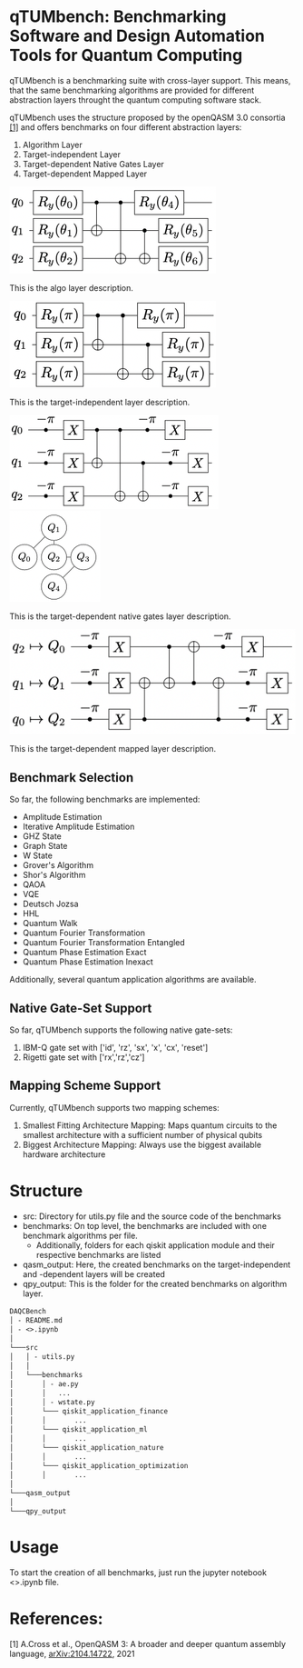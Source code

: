 # qTUMbench: Benchmarking Software and Design Automation Tools for Quantum Computing

qTUMbench is a benchmarking suite with cross-layer support. This means, that the same benchmarking
algorithms are provided for different abstraction layers throught the quantum computing
software stack.

qTUMbench uses the structure proposed by the openQASM 3.0 consortia [[1]](#[1]) and offers benchmarks
on four different abstraction layers:
1) Algorithm Layer
2) Target-independent Layer
3) Target-dependent Native Gates Layer
4) Target-dependent Mapped Layer

![alt text](img/layer_1.png "Title")

This is the algo layer description.

![alt text](img/layer_2.png "Title")

This is the target-independent layer description.

![alt text](img/layer_3.png "Title") ![alt text](img/arch.png "Title")

This is the target-dependent native gates layer description.

![alt text](img/layer_4.png "Title")

This is the target-dependent mapped layer description.

## Benchmark Selection
So far, the following benchmarks are implemented:
- Amplitude Estimation
- Iterative Amplitude Estimation
- GHZ State
- Graph State
- W State
- Grover's Algorithm
- Shor's Algorithm
- QAOA
- VQE
- Deutsch Jozsa
- HHL
- Quantum Walk
- Quantum Fourier Transformation
- Quantum Fourier Transformation Entangled
- Quantum Phase Estimation Exact
- Quantum Phase Estimation Inexact

Additionally, several quantum application algorithms are available.

## Native Gate-Set Support
So far, qTUMbench supports the following native gate-sets:
1) IBM-Q gate set with ['id', 'rz', 'sx', 'x', 'cx', 'reset']
2) Rigetti gate set with ['rx','rz','cz']

## Mapping Scheme Support
Currently, qTUMbench supports two mapping schemes:
1) Smallest Fitting Architecture Mapping: Maps quantum circuits to the smallest architecture with a sufficient number of physical qubits
2) Biggest Architecture Mapping: Always use the biggest available hardware architecture

# Structure
- src: Directory for  utils.py file and the source code of the benchmarks
- benchmarks: On top level, the benchmarks are included with one benchmark algorithms per file. 
  - Additionally, folders for each qiskit application module and their respective benchmarks are listed
- qasm_output: Here, the created benchmarks on the target-independent and -dependent layers will be created
- qpy_output: This is the folder for the created benchmarks on algorithm layer.
```
DAQCBench
│ - README.md
│ - <>.ipynb  
│
└───src
│   │ - utils.py
│   │
│   └───benchmarks
│       │ - ae.py
│       │   ...
│       │ - wstate.py
│       └─── qiskit_application_finance
│       │       ...
│       └─── qiskit_application_ml
│       │       ...
│       └─── qiskit_application_nature
│       │       ...
│       └─── qiskit_application_optimization
│       │       ...
│
└───qasm_output
│
└───qpy_output
```

# Usage
To start the creation of all benchmarks, just run the jupyter notebook <>.ipynb file.

# References:
[1] A.Cross et al., OpenQASM 3: A broader and deeper quantum assembly language, [arXiv:2104.14722](https://arxiv.org/abs/2104.14722), 2021 
